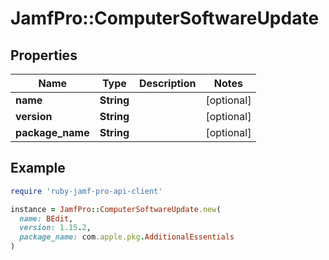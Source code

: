 # JamfPro::ComputerSoftwareUpdate

## Properties

| Name | Type | Description | Notes |
| ---- | ---- | ----------- | ----- |
| **name** | **String** |  | [optional] |
| **version** | **String** |  | [optional] |
| **package_name** | **String** |  | [optional] |

## Example

```ruby
require 'ruby-jamf-pro-api-client'

instance = JamfPro::ComputerSoftwareUpdate.new(
  name: BEdit,
  version: 1.15.2,
  package_name: com.apple.pkg.AdditionalEssentials
)
```

